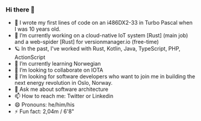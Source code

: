 ### Hi there 👋

- 🚀 I wrote my first lines of code on an i486DX2-33 in Turbo Pascal when I was 10 years old.
- 🔭 I’m currently working on a cloud-native IoT system [Rust] (main job) and a web-spider [Rust] for versionmanager.io (free-time)
- 🪐 In the past, I've worked with Rust, Kotlin, Java, TypeScript, PHP, ActionScript
- 🌱 I’m currently learning Norwegian
- 👯 I’m looking to collaborate on IOTA
- 🤔 I’m looking for software developers who want to join me in building the next energy revolution in Oslo, Norway.
- 💬 Ask me about software architecture
- 📫 How to reach me: Twitter or Linkedin
- 😄 Pronouns: he/him/his
- ⚡ Fun fact: 2,04m / 6'8"
